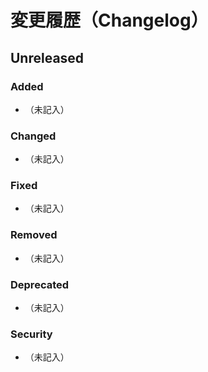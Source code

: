 # 変更履歴（Changelog）

<!--
  Keep a Changelog 準拠 / SemVer 準拠
  - 本ファイルは `openai-responses-mcp` の変更履歴です。
  - 日付は Asia/Tokyo。確定時に `YYYY-MM-DD` で記載します。
  - バージョン規則は SemVer（詳細は docs/spec.md を参照）。
  - プレリリース期間（〜 v1.0.0）は `Unreleased` に集約し、確定時に切り出します。
-->

## Unreleased

### Added
- （未記入）

### Changed
- （未記入）

### Fixed
- （未記入）

### Removed
- （未記入）

### Deprecated
- （未記入）

### Security
- （未記入）

<!--
新しいリリースを確定する際の雛形：

## vX.Y.Z — YYYY-MM-DD
### Added
- 例: 〜〜を追加

### Changed
- 例: 〜〜を変更

### Fixed
- 例: 〜〜を修正

### Removed
- 例: 〜〜を削除

### Deprecated
- 例: 〜〜を廃止（Deprecated として告知）

### Security
- 例: 〜〜の脆弱性に対応
-->
